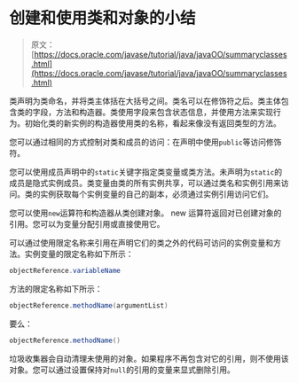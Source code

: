 # 创建和使用类和对象的小结

> 原文： [https://docs.oracle.com/javase/tutorial/java/javaOO/summaryclasses.html](https://docs.oracle.com/javase/tutorial/java/javaOO/summaryclasses.html)

类声明为类命名，并将类主体括在大括号之间。类名可以在修饰符之后。类主体包含类的字段，方法和构造器。类使用字段来包含状态信息，并使用方法来实现行为。初始化类的新实例的构造器使用类的名称，看起来像没有返回类型的方法。

您可以通过相同的方式控制对类和成员的访问：在声明中使用`public`等访问修饰符。

您可以使用成员声明中的`static`关键字指定类变量或类方法。未声明为`static`的成员是隐式实例成员。类变量由类的所有实例共享，可以通过类名和实例引用来访问。类的实例获取每个实例变量的自己的副本，必须通过实例引用访问它们。

您可以使用`new`运算符和构造器从类创建对象。 new 运算符返回对已创建对象的引用。您可以为变量分配引用或直接使用它。

可以通过使用限定名称来引用在声明它们的类之外的代码可访问的实例变量和方法。实例变量的限定名称如下所示：

```java
objectReference.variableName

```

方法的限定名称如下所示：

```java
objectReference.methodName(argumentList)

```

要么：

```java
objectReference.methodName()

```

垃圾收集器会自动清理未使用的对象。如果程序不再包含对它的引用，则不使用该对象。您可以通过设置保持对`null`的引用的变量来显式删除引用。
